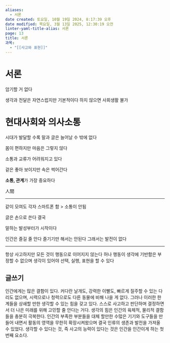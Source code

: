 ```yaml
---
aliases:
  - 서론
date created: 토요일, 10월 19일 2024, 8:17:39 오후
date modified: 목요일, 3월 13일 2025, 12:30:19 오전
linter-yaml-title-alias: 서론
page: 13
title: 서론
과목:
  - "[[사고와 표현]]"
---
```


# 서론

암기할 거 없다

생각과 전달은 자연스럽지만 기본적이다
하지 않으면 사회생활 불가

# 현대사회와 의사소통

시대가 발달할 수록 말과 글은 늘어날 수 밖에 없다

몸이 편하지만 마음은 그렇지 않다

소통과 교류가 어려워지고 있다

겉은 좋아 보이지만 속은 썩어간다

**소통, 관계**가 가장 중요하다

人間

---

같이 모여도 각자 스마트폰 함 > 소통이 안됨

글은 손으로 쓴다 결국

말하는 발성부터가 시작이다

인간은 즐길 줄 안다
즐기기만 해서는 안된다 그래서는 발전이 없다

---

항상 사고하지만 모든 것이 행동으로 이어지지 않는다
허나 행동이 생각에 기반함은 부정할 수 없으며
생각이 있어야 선택, 실행, 표현을 할 수 있다

## 글쓰기

인간에게는 많은 결함이 있다. 커다란 날개도, 강력한 이빨도, 빠르게 질주할 수 있는 다리도 없으며, 시력으로나 청력으로도 다른 동물에 비해 나을 게 없다. 그러나 이러한 한계들을 상쇄할 만한 생각할 수 있는 힘을 갖고 있다. 스스로 사고하고 판단하며 결정하면서 더 나은 미래를 위해 고민할 줄 안다는 거다. 생각의 힘은 인간의 육체적, 물리적 결함들을 충분히 극복한다. 인간의 부족한 부분들을 대체 할만한 수많은 기기와 도구들을 만들어 내면서 활동의 영역을 무한히 확장시켜왔으며 결국 인류의 생존과 발전을 가져올 수 있었다. 생각할 수 있다는 것, 즉 사고의 능력이 있다는 것은 인간을 인간이게 하는 첫 번째 요소다.
